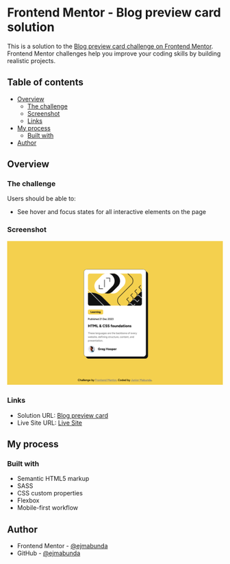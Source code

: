 # Frontend Mentor - Blog preview card solution

This is a solution to the [Blog preview card challenge on Frontend Mentor](https://www.frontendmentor.io/challenges/blog-preview-card-ckPaj01IcS). Frontend Mentor challenges help you improve your coding skills by building realistic projects.

## Table of contents

- [Overview](#overview)
  - [The challenge](#the-challenge)
  - [Screenshot](#screenshot)
  - [Links](#links)
- [My process](#my-process)
  - [Built with](#built-with)
- [Author](#author)

## Overview

### The challenge

Users should be able to:

- See hover and focus states for all interactive elements on the page

### Screenshot

![](./screenshots/desktop-design.png)

### Links

- Solution URL: [Blog preview card](https://www.frontendmentor.io/solutions/blog-preview-card-SnqzTNOAEL)
- Live Site URL: [Live Site](https://ejmabunda.github.io/FEM-blog_preview_card/)

## My process

### Built with

- Semantic HTML5 markup
- SASS
- CSS custom properties
- Flexbox
- Mobile-first workflow

## Author

- Frontend Mentor - [@ejmabunda](https://www.frontendmentor.io/profile/ejmabunda)
- GitHub - [@ejmabunda](https://www.github.com/ejmabunda)
